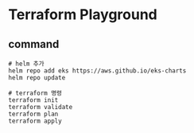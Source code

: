 # Terraform Playground

## command

```
# helm 추가
helm repo add eks https://aws.github.io/eks-charts
helm repo update

# terraform 명령
terraform init
terraform validate
terraform plan
terraform apply
```
